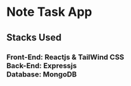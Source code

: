 # Note Task App

## Stacks Used

### Front-End: Reactjs & TailWind CSS <br/> Back-End: Expressjs <br/> Database: MongoDB





